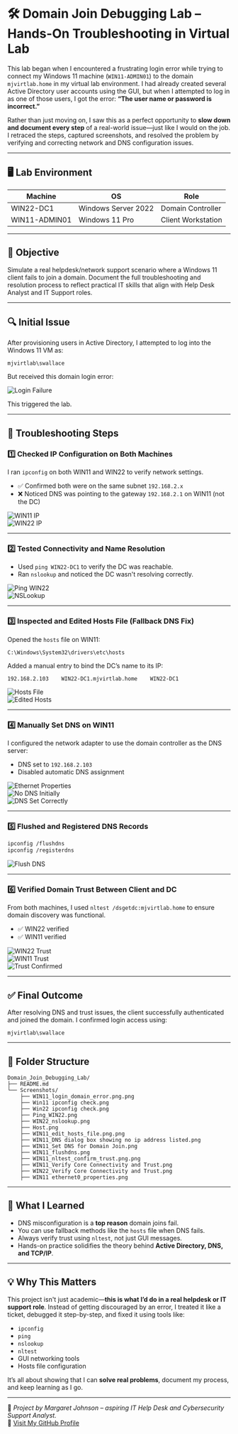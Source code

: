 # 🛠️ Domain Join Debugging Lab – Hands-On Troubleshooting in Virtual Lab

This lab began when I encountered a frustrating login error while trying to connect my Windows 11 machine (`WIN11-ADMIN01`) to the domain `mjvirtlab.home` in my virtual lab environment. I had already created several Active Directory user accounts using the GUI, but when I attempted to log in as one of those users, I got the error: **“The user name or password is incorrect.”**  

Rather than just moving on, I saw this as a perfect opportunity to **slow down and document every step** of a real-world issue—just like I would on the job. I retraced the steps, captured screenshots, and resolved the problem by verifying and correcting network and DNS configuration issues.

---

## 🖥️ Lab Environment

| Machine         | OS                   | Role                  |
|------------------|----------------------|------------------------|
| WIN22-DC1        | Windows Server 2022  | Domain Controller      |
| WIN11-ADMIN01    | Windows 11 Pro       | Client Workstation     |

---

## 🎯 Objective

Simulate a real helpdesk/network support scenario where a Windows 11 client fails to join a domain. Document the full troubleshooting and resolution process to reflect practical IT skills that align with Help Desk Analyst and IT Support roles.

---

## 🔍 Initial Issue

After provisioning users in Active Directory, I attempted to log into the Windows 11 VM as:

```
mjvirtlab\swallace
```

But received this domain login error:

![Login Failure](Screenshots/WIN11_login_domain_error.png.png)

This triggered the lab.

---

## 🔧 Troubleshooting Steps

### 1️⃣ Checked IP Configuration on Both Machines

I ran `ipconfig` on both WIN11 and WIN22 to verify network settings.

- ✅ Confirmed both were on the same subnet `192.168.2.x`
- ❌ Noticed DNS was pointing to the gateway `192.168.2.1` on WIN11 (not the DC)

![WIN11 IP](Screenshots/Win11%20ipconfig%20check.png)  
![WIN22 IP](Screenshots/Win22%20ipconfig%20check.png)

---

### 2️⃣ Tested Connectivity and Name Resolution

- Used `ping WIN22-DC1` to verify the DC was reachable.
- Ran `nslookup` and noticed the DC wasn't resolving correctly.

![Ping WIN22](Screenshots/Ping_WIN22.png)  
![NSLookup](Screenshots/WIN22_nslookup.png)

---

### 3️⃣ Inspected and Edited Hosts File (Fallback DNS Fix)

Opened the `hosts` file on WIN11:

```plaintext
C:\Windows\System32\drivers\etc\hosts
```

Added a manual entry to bind the DC’s name to its IP:

```plaintext
192.168.2.103    WIN22-DC1.mjvirtlab.home    WIN22-DC1
```

![Hosts File](Screenshots/Host.png)  
![Edited Hosts](Screenshots/WIN11_edit_hosts_file.png.png)

---

### 4️⃣ Manually Set DNS on WIN11

I configured the network adapter to use the domain controller as the DNS server:

- DNS set to `192.168.2.103`
- Disabled automatic DNS assignment

![Ethernet Properties](Screenshots/WIN11%20ethernet0_properties.png)  
![No DNS Initially](Screenshots/WIN11_DNS%20dialog%20box%20showing%20no%20ip%20address%20listed.png)  
![DNS Set Correctly](Screenshots/WIN11_Set%20DNS%20for%20Domain%20Join.png)

---

### 5️⃣ Flushed and Registered DNS Records

```bash
ipconfig /flushdns
ipconfig /registerdns
```

![Flush DNS](Screenshots/WIN11_flushdns.png)

---

### 6️⃣ Verified Domain Trust Between Client and DC

From both machines, I used `nltest /dsgetdc:mjvirtlab.home` to ensure domain discovery was functional.

- ✅ WIN22 verified
- ✅ WIN11 verified

![WIN22 Trust](Screenshots/WIN22_Verify%20Core%20Connectivity%20and%20Trust.png)  
![WIN11 Trust](Screenshots/WIN11_Verify%20Core%20Connectivity%20and%20Trust.png)  
![Trust Confirmed](Screenshots/WIN11_nltest_confirm_trust.png.png)

---

## ✅ Final Outcome

After resolving DNS and trust issues, the client successfully authenticated and joined the domain. I confirmed login access using:

```
mjvirtlab\swallace
```

---

## 📁 Folder Structure

```
Domain_Join_Debugging_Lab/
├── README.md
└── Screenshots/
    ├── WIN11_login_domain_error.png.png
    ├── Win11 ipconfig check.png
    ├── Win22 ipconfig check.png
    ├── Ping_WIN22.png
    ├── WIN22_nslookup.png
    ├── Host.png
    ├── WIN11_edit_hosts_file.png.png
    ├── WIN11_DNS dialog box showing no ip address listed.png
    ├── WIN11_Set DNS for Domain Join.png
    ├── WIN11_flushdns.png
    ├── WIN11_nltest_confirm_trust.png.png
    ├── WIN11_Verify Core Connectivity and Trust.png
    ├── WIN22_Verify Core Connectivity and Trust.png
    ├── WIN11 ethernet0_properties.png
```

---

## 🧠 What I Learned

- DNS misconfiguration is a **top reason** domain joins fail.
- You can use fallback methods like the `hosts` file when DNS fails.
- Always verify trust using `nltest`, not just GUI messages.
- Hands-on practice solidifies the theory behind **Active Directory, DNS, and TCP/IP**.

---

## 💡 Why This Matters

This project isn't just academic—**this is what I’d do in a real helpdesk or IT support role**. Instead of getting discouraged by an error, I treated it like a ticket, debugged it step-by-step, and fixed it using tools like:

- `ipconfig`
- `ping`
- `nslookup`
- `nltest`
- GUI networking tools
- Hosts file configuration

It’s all about showing that I can **solve real problems**, document my process, and keep learning as I go.

---

📌 _Project by Margaret Johnson – aspiring IT Help Desk and Cybersecurity Support Analyst._  
🔗 [Visit My GitHub Profile](https://github.com/Margaret-Johnson-ai)
